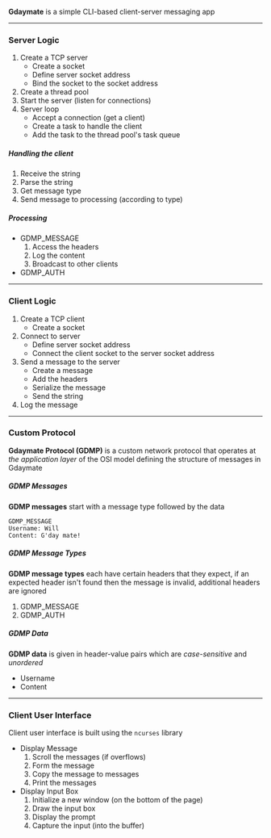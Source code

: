 **Gdaymate** is a simple CLI-based client-server messaging app

---

### Server Logic

1. Create a TCP server
	- Create a socket 
	- Define server socket address
	- Bind the socket to the socket address
2. Create a thread pool
3. Start the server (listen for connections)
4. Server loop
	- Accept a connection (get a client)
	- Create a task to handle the client
	- Add the task to the thread pool's task queue

##### Handling the client
 
1. Receive the string
2. Parse the string
3. Get message type
4. Send message to processing (according to type)

##### Processing

- GDMP_MESSAGE
	1. Access the headers
	2. Log the content
	3. Broadcast to other clients
- GDMP_AUTH

---

### Client Logic

1. Create a TCP client
	- Create a socket
2. Connect to server
	- Define server socket address
	- Connect the client socket to the server socket address
3. Send a message to the server
	- Create a message
	- Add the headers
	- Serialize the message
	- Send the string
4. Log the message

---

### Custom Protocol

**Gdaymate Protocol (GDMP)** is a custom network protocol that operates at *the application layer* of the OSI model defining the structure of messages in Gdaymate

##### GDMP Messages

**GDMP messages** start with a message type followed by the data

```
GDMP_MESSAGE
Username: Will
Content: G'day mate!
```

##### GDMP Message Types

**GDMP message types** each have certain headers that they expect, if an expected header isn't found then the message is invalid, additional headers are ignored

1. GDMP_MESSAGE
2. GDMP_AUTH

##### GDMP Data

**GDMP data** is given in header-value pairs which are *case-sensitive* and *unordered*

- Username
- Content

---

### Client User Interface

Client user interface is built using the `ncurses` library

- Display Message
	1. Scroll the messages (if overflows)
	2. Form the message
	3. Copy the message to messages
	4. Print the messages
- Display Input Box
	1. Initialize a new window (on the bottom of the page)
	2. Draw the input box
	3. Display the prompt
	4. Capture the input (into the buffer)
